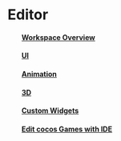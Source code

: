 # Editor

#### &emsp;&emsp;[Workspace Overview](../Editor/UIOverview/en.html)

#### &emsp;&emsp;[UI](../UI/Directory/en.html)

#### &emsp;&emsp;[Animation](../Animation/Directory/en.html) 

#### &emsp;&emsp;[3D](../3D/Directory/en.html) 

#### &emsp;&emsp;[Custom Widgets](../Extend/Directory/en.html) 

#### &emsp;&emsp;[Edit cocos Games with IDE](../HowToCode/Directory/en.html) 
